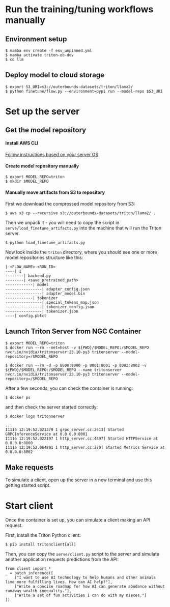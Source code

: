 # Run the training/tuning workflows manually

## Environment setup
```
$ mamba env create -f env_unpinned.yml
$ mamba activate triton-ob-dev
$ cd llm
```

## Deploy model to cloud storage
```
$ export S3_URI=s3://outerbounds-datasets/triton/llama2/
$ python finetune/flow.py --environment=pypi run --model-repo $S3_URI
```

# Set up the server

## Get the model repository

#### Install AWS CLI
[Follow instructions based on your server OS](https://docs.aws.amazon.com/cli/latest/userguide/getting-started-install.html)

#### Create model repository manually
```
$ export MODEL_REPO=triton
$ mkdir $MODEL_REPO
```

#### Manually move artifacts from S3 to repository

First we download the compressed model repository from S3:
```
$ aws s3 cp --recursive s3://outerbounds-datasets/triton/llama2/ .
```
Then we unpack it - you will need to copy the script in `serve/load_finetune_artifacts.py` into the machine that will run the Triton server.
```
$ python load_finetune_artifacts.py
```

Now look inside the `triton` directory, where you should see one or more model repositories structure like this:
```
| <FLOW_NAME>-<RUN_ID>
----| 1
--------| backend.py
--------| <save_pretrained_path>
------------| model
----------------| adapter_config.json
----------------| adapter_model.bin
------------| tokenizer
----------------| special_tokens_map.json
----------------| tokenizer_config.json
----------------| tokenizer.json
----| config.pbtxt
```

## Launch Triton Server from NGC Container
```
$ export MODEL_REPO=triton
$ docker run --rm --net=host -v ${PWD}/$MODEL_REPO:/$MODEL_REPO nvcr.io/nvidia/tritonserver:23.10-py3 tritonserver --model-repository=/$MODEL_REPO

$ docker run --rm -d -p 8000:8000 -p 8001:8001 -p 8002:8002 -v ${PWD}/$MODEL_REPO:/$MODEL_REPO --name tritonserver nvcr.io/nvidia/tritonserver:23.10-py3 tritonserver --model-repository=/$MODEL_REPO
```

After a few seconds, you can check the container is running:
```
$ docker ps
```
and then check the server started correctly:
```
$ docker logs tritonserver

...
I1116 12:19:52.021379 1 grpc_server.cc:2513] Started GRPCInferenceService at 0.0.0.0:8001
I1116 12:19:52.022197 1 http_server.cc:4497] Started HTTPService at 0.0.0.0:8000
I1116 12:19:52.064891 1 http_server.cc:270] Started Metrics Service at 0.0.0.0:8002
```

## Make requests

To simulate a client, open up the server in a new terminal and use this getting started script.

# Start client

Once the container is set up, you can simulate a client making an API request.

First, install the Triton Python client:
```
$ pip install tritonclient[all]
```

Then, you can copy the `serve/client.py` script to the server and simulate another application requests predictions from the API:
```
from client import *
_ = batch_inference([
    ["I want to use AI technology to help humans and other animals live more fulfilling lives. How can AI help?"],
    ["Write a concise roadmap for how AI can generate abudance without runaway wealth inequality."],
    ["Write a set of fun activities I can do with my nieces."]
])
```